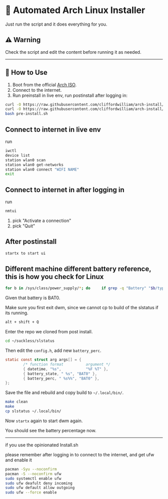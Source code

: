 # 🧪 Automated Arch Linux Installer

Just run the script and it does everything for you.

## ⚠️ Warning

Check the script and edit the content before running it as needed.

---

## 🚀 How to Use

1. Boot from the official [Arch ISO](https://archlinux.org/download/).
2. Connect to the internet.
3. Run preinstall in live env, run postinstall after logging in:

```bash
curl -O https://raw.githubusercontent.com/cliffordwilliam/arch-install/main/pre-install.sh
curl -O https://raw.githubusercontent.com/cliffordwilliam/arch-install/main/post-install.sh
bash pre-install.sh
```

## Connect to internet in live env

run

```bash
iwctl
device list
station wlan0 scan
station wlan0 get-networks
station wlan0 connect "WIFI NAME"
exit
```

## Connect to internet in after logging in

run

```bash
nmtui
```

1. pick "Activate a connection"
2. pick "Quit"

## After postinstall

```bash
startx to start ui
```

## Different machine different battery reference, this is how you check for Linux

```bash
for b in /sys/class/power_supply/*; do     if grep -q "Battery" "$b/type" 2>/dev/null; then         basename "$b";     fi; done
```

Given that battery is BAT0.

Make sure you first exit dwm, since we cannot cp to build of the slstatus if its running.

```bash
alt + shift + Q
```

Enter the repo we cloned from post install.

```bash
cd ~/suckless/slstatus
```

Then edit the `config.h`, add new `battery_perc`.

```config.h
static const struct arg args[] = {
        /* function format          argument */
        { datetime, "%s",           "%F %T" },
        { battery_state, " %s", "BAT0" },
        { battery_perc, " %s%%", "BAT0" },
};
```

Save the file and rebuild and copy build to `~/.local/bin/`.

```bash
make clean
make
cp slstatus ~/.local/bin/
```

Now `startx` again to start dwm again.

You should see the battery percentage now.

---

if you use the opinionated Install.sh

please remember after logging in to connect to the internet, and get ufw and enable it

```bash
pacman -Syu --noconfirm
pacman -S --noconfirm ufw
sudo systemctl enable ufw
sudo ufw deafult deny incoming
sudo ufw default allow outgoing
sudo ufw --force enable
```
